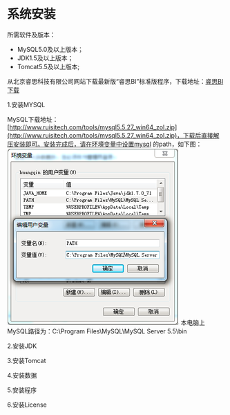 # 系统安装

所需软件及版本：
* MySQL5.0及以上版本；
* JDK1.5及以上版本；
* Tomcat5.5及以上版本;

从北京睿思科技有限公司网站下载最新版“睿思BI”标准版程序，下载地址：[睿思BI下载](http://www.ruisitech.com/download.html)

1.安装MYSQL

MySQL下载地址：[http://www.ruisitech.com/tools/mysql5.5.27_win64_zol.zip](http://www.ruisitech.com/tools/mysql5.5.27_win64_zol.zip)，下载后直接解压安装即可。安装完成后，请在环境变量中设置mysql 的path，如下图：
![设置MySQL环境变量](QQ图片20161206144815.png)
本电脑上MySQL路径为：C:\Program Files\MySQL\MySQL Server 5.5\bin 

2.安装JDK

3.安装Tomcat

4.安装数据

5.安装程序

6.安装License

